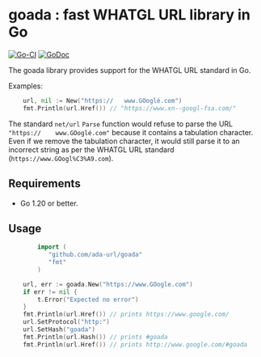 
# goada : fast WHATGL URL library in Go
[![Go-CI](https://github.com/ada-url/goada/actions/workflows/ubuntu.yml/badge.svg)](https://github.com/ada-url/goada/actions/workflows/ubuntu.yml) [![GoDoc](https://godoc.org/github.com/ada-url/goada?status.svg)](https://godoc.org/github.com/ada-url/goada)

The goada library provides support for the WHATGL URL
standard in Go.

Examples:


```Go
	url, nil := New("https://	www.GOoglé.com")
	fmt.Println(url.Href()) // "https://www.xn--googl-fsa.com/"
```

The standard `net/url` `Parse` function would refuse to parse the URL `"https://	www.GOoglé.com"` because it contains a tabulation character. Even if we remove the tabulation character, it would still parse it to an incorrect string as per the WHATGL URL standard (`https://www.GOogl%C3%A9.com`).

## Requirements

- Go 1.20 or better.

## Usage

```Go
        import (
           "github.com/ada-url/goada"
           "fmt"
        )

	url, err := goada.New("https://www.GOogle.com")
	if err != nil {
		t.Error("Expected no error")
	}
	fmt.Println(url.Href()) // prints https://www.google.com/
	url.SetProtocol("http:")
	url.SetHash("goada")
	fmt.Println(url.Hash()) // prints #goada
	fmt.Println(url.Href()) // prints http://www.google.com/#goada
```
